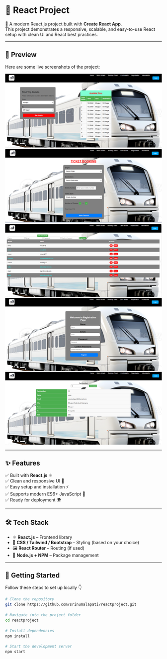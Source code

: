 # 🌟 React Project  

🚀 A modern React.js project built with **Create React App**.  
This project demonstrates a responsive, scalable, and easy-to-use React setup with clean UI and React best practices.  

---

## 📸 Preview  

Here are some live screenshots of the project:  

![App Screenshot 1](https://raw.githubusercontent.com/srinumalapati/reactproject/main/images/Screenshot%202025-08-21%20151422.png)  
![App Screenshot 2](https://raw.githubusercontent.com/srinumalapati/reactproject/main/images/Screenshot%202025-08-21%20151456.png)  
![App Screenshot 3](https://raw.githubusercontent.com/srinumalapati/reactproject/main/images/Screenshot%202025-08-21%20151531.png)  
![App Screenshot 4](https://raw.githubusercontent.com/srinumalapati/reactproject/main/images/Screenshot%202025-08-21%20151600.png)  
![App Screenshot 5](https://raw.githubusercontent.com/srinumalapati/reactproject/main/images/Screenshot%202025-08-21%20151627.png)  

---

## ✨ Features  

✅ Built with **React.js** ⚛️  
✅ Clean and responsive UI 🎨  
✅ Easy setup and installation ⚡  
✅ Supports modern ES6+ JavaScript 📘  
✅ Ready for deployment 🌍  

---

## 🛠️ Tech Stack  

- ⚛️ **React.js** – Frontend library  
- 🎨 **CSS / Tailwind / Bootstrap** – Styling (based on your choice)  
- 🖼️ **React Router** – Routing (if used)  
- 🔧 **Node.js + NPM** – Package management  

---

## 🚀 Getting Started  

Follow these steps to set up locally 👇  

```bash
# Clone the repository  
git clone https://github.com/srinumalapati/reactproject.git  

# Navigate into the project folder  
cd reactproject  

# Install dependencies  
npm install  

# Start the development server  
npm start  

